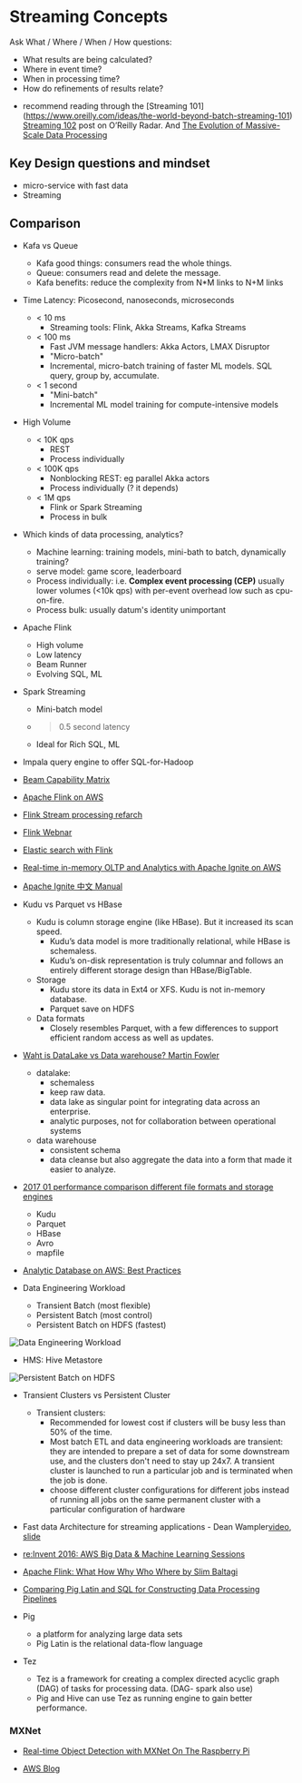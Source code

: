 # Streaming Concepts

Ask What / Where / When / How questions:

  - What results are being calculated?
  - Where in event time?
  - When in processing time?
  - How do refinements of results relate?

* recommend reading through the [Streaming 101] (https://www.oreilly.com/ideas/the-world-beyond-batch-streaming-101) [Streaming 102](https://www.oreilly.com/ideas/the-world-beyond-batch-streaming-102) post on O’Reilly Radar. And [The Evolution of Massive-Scale Data Processing](https://docs.google.com/presentation/d/10vs2PnjynYMtDpwFsqmSePtMnfJirCkXcHZ1SkwDg-s/present?slide=id.g63ca2a7cd_0_527)

## Key Design questions and mindset
  - micro-service with fast data
  - Streaming

## Comparison

* Kafa vs Queue
  - Kafa good things: consumers read the whole things.
  - Queue: consumers read and delete the message.
  - Kafa benefits: reduce the complexity from N*M links to N+M links

* Time Latency: Picosecond, nanoseconds, microseconds
  - < 10 ms
    - Streaming tools: Flink, Akka Streams, Kafka Streams
  - < 100 ms
    - Fast JVM message handlers: Akka Actors, LMAX Disruptor
    - "Micro-batch"
    - Incremental, micro-batch training of faster ML models. SQL query, group by, accumulate.
  - < 1 second
    - "Mini-batch"
    - Incremental ML model training for compute-intensive models

* High Volume
  - < 10K qps
    - REST
    - Process individually
  - < 100K qps
    - Nonblocking REST: eg parallel Akka actors
    - Process individually (? it depends)
  - < 1M qps
    - Flink or Spark Streaming
    - Process in bulk

* Which kinds of data processing, analytics?
  - Machine learning: training models, mini-bath to batch, dynamically training?
  - serve model: game score, leaderboard
  - Process individually: i.e. **Complex event processing (CEP)** usually lower volumes (<10k qps) with per-event overhead low such as cpu-on-fire.
  - Process bulk: usually datum's identity unimportant

* Apache Flink
  * High volume
  * Low latency
  * Beam Runner
  * Evolving SQL, ML

* Spark Streaming
  * Mini-batch model
  * > 0.5 second latency
  * Ideal for Rich SQL, ML


* Impala query engine to offer SQL-for-Hadoop

* [Beam Capability Matrix](https://beam.apache.org/documentation/runners/capability-matrix/)

* [Apache Flink on AWS](https://aws.amazon.com/blogs/big-data/build-a-real-time-stream-processing-pipeline-with-apache-flink-on-aws/)

* [Flink Stream processing refarch](https://github.com/awslabs/flink-stream-processing-refarch)

* [Flink Webnar](https://www.youtube.com/watch?v=MzTZp47Jy7E)

* [Elastic search with Flink](https://www.elastic.co/blog/building-real-time-dashboard-applications-with-apache-flink-elasticsearch-and-kibana)

* [Real-time in-memory OLTP and Analytics with Apache Ignite on AWS](https://aws.amazon.com/blogs/big-data/real-time-in-memory-oltp-and-analytics-with-apache-ignite-on-aws/)

* [Apache Ignite 中文 Manual](https://www.zybuluo.com/liyuj/note/230739)

* Kudu vs Parquet vs HBase
  - Kudu is column storage engine (like HBase). But it increased its scan speed.
    - Kudu’s data model is more traditionally relational, while HBase is schemaless.
    - Kudu’s on-disk representation is truly columnar and follows an entirely different storage design than HBase/BigTable.
  - Storage
    - Kudu store its data in Ext4 or XFS. Kudu is not in-memory database.
    - Parquet save on HDFS
  - Data formats
    - Closely resembles Parquet, with a few differences to support efficient random access as well as updates.

* [Waht is DataLake vs Data warehouse? Martin Fowler](https://martinfowler.com/bliki/DataLake.html)
  - datalake:
    - schemaless
    - keep raw data.
    - data lake as singular point for integrating data across an enterprise.
    - analytic purposes, not for collaboration between operational systems
  - data warehouse
    - consistent schema
    - data cleanse but also aggregate the data into a form that made it easier to analyze.

* [2017 01 performance comparison different file formats and storage engines](https://db-blog.web.cern.ch/blog/zbigniew-baranowski/2017-01-performance-comparison-different-file-formats-and-storage-engines)
  - Kudu
  - Parquet
  - HBase
  - Avro
  - mapfile

* [Analytic Database on AWS: Best Practices](https://www.cloudera.com/documentation/director/cloud/topics/cloud_analytic_db_best_practices.html)

* Data Engineering Workload
  - Transient Batch (most flexible)
  - Persistent Batch (most control)
  - Persistent Batch on HDFS (fastest)

![Data Engineering Workload](https://www.cloudera.com/documentation/director/cloud/images/xcloud_de-etl_all_patterns.png.pagespeed.ic.tZ2h1kn3c5.webp)

* HMS: Hive Metastore

![Persistent Batch on HDFS](https://www.cloudera.com/documentation/director/cloud/images/xcloud_de-etl_pattern03.png.pagespeed.ic.qcBYKlpuBi.webp)

* Transient Clusters vs Persistent Cluster
  - Transient clusters:
    - Recommended for lowest cost if clusters will be busy less than 50% of the time.
    - Most batch ETL and data engineering workloads are transient: they are intended to prepare a set of data for some downstream use, and the clusters don't need to stay up 24x7. A transient cluster is launched to run a particular job and is terminated when the job is done.
    - choose different cluster configurations for different jobs instead of running all jobs on the same permanent cluster with a particular configuration of hardware

* Fast data Architecture for streaming applications - Dean Wampler[video](https://www.youtube.com/watch?v=oCW5y4_8uGU), [slide](https://deanwampler.github.io/polyglotprogramming/papers/StreamAllTheThings.pdf)

* [re:Invent 2016: AWS Big Data & Machine Learning Sessions](https://aws.amazon.com/blogs/big-data/reinvent-2016-aws-big-data-machine-learning-sessions/#more-740)

* [Apache Flink: What How Why Who Where by Slim Baltagi](https://www.slideshare.net/sbaltagi/apacheflinkwhathowwhywhowherebyslimbaltagi-57825047)

* [Comparing Pig Latin and SQL for Constructing Data Processing Pipelines](http://yahoohadoop.tumblr.com/post/98294444546/comparing-pig-latin-and-sql-for-constructing-data)

* Pig
  - a platform for analyzing large data sets
  - Pig Latin is the relational data-flow language

* Tez
  - Tez is a framework for creating a complex directed acyclic graph (DAG) of tasks for processing data. (DAG- spark also use)
  - Pig and Hive can use Tez as running engine to gain better performance.

### MXNet
  * [Real-time Object Detection with MXNet On The Raspberry Pi](https://mxnet.incubator.apache.org/tutorials/embedded/wine_detector.html)

  * [AWS Blog](https://aws.amazon.com/blogs/ai/build-a-real-time-object-classification-system-with-apache-mxnet-on-raspberry-pi/)
